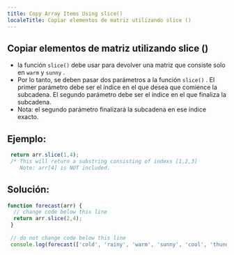 ```yaml
---
title: Copy Array Items Using slice()
localeTitle: Copiar elementos de matriz utilizando slice ()
---
```

## Copiar elementos de matriz utilizando slice ()

*   la función `slice()` debe usar para devolver una matriz que consiste solo en `warm` y `sunny` .
*   Por lo tanto, se deben pasar dos parámetros a la función `slice()` . El primer parámetro debe ser el índice en el que desea que comience la subcadena. El segundo parámetro debe ser el índice en el que finaliza la subcadena.
*   Nota: el segundo parámetro finalizará la subcadena en ese índice exacto.

## Ejemplo:

```javascript
 return arr.slice(1,4); 
 /* This will return a substring consisting of indexs [1,2,3] 
    Note: arr[4] is NOT included. 
```

## Solución:

```javascript
function forecast(arr) { 
  // change code below this line 
  return arr.slice(2,4); 
 } 
 
 // do not change code below this line 
 console.log(forecast(['cold', 'rainy', 'warm', 'sunny', 'cool', 'thunderstorms'])); 

```